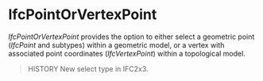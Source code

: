 # IfcPointOrVertexPoint

_IfcPointOrVertexPoint_ provides the option to either select a geometric point (_IfcPoint_ and subtypes) within a geometric model, or a vertex with associated point coordinates (_IfcVertexPoint_) within a topological model.
<!-- end of short definition -->


> HISTORY New select type in IFC2x3.
